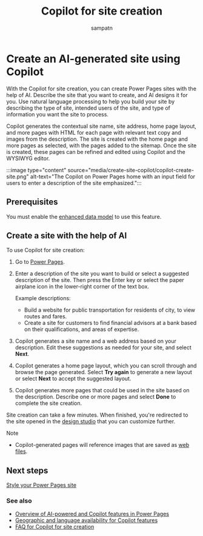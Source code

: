 ﻿---
title: Copilot for site creation
description: Learn how to create an AI-generated site using Copilot in Power Pages.
author: sampatn
ms.topic: conceptual
ms.custom: 
ms.date: 04/24/2024
ms.subservice:
ms.author: sampatn
ms.reviewer: dmartens
ms.collection: 
    - bap-ai-copilot
contributors:
    - tapanm-msft
    - ProfessorKendrick
    - DanaMartens
---

# Create an AI-generated site using Copilot

With the Copilot for site creation, you can create Power Pages sites with the help of AI. Describe the site that you want to create, and AI designs it for you. Use natural language processing to help you build your site by describing the type of site, intended users of the site, and type of information you want the site to process.

Copilot generates the contextual site name, site address, home page layout, and more pages with HTML for each page with relevant text copy and images from the description. The site is created with the home page and more pages as selected, with the pages added to the sitemap. Once the site is created, these pages can be refined and edited using Copilot and the WYSIWYG editor.

:::image type="content" source="media/create-site-copilot/copilot-create-site.png" alt-text="The Copilot on Power Pages home with an input field for users to enter a description of the site emphasized.":::

## Prerequisites

You must enable the [enhanced data model](../admin/enhanced-data-model.md) to use this feature.

## Create a site with the help of AI

To use Copilot for site creation:

1. Go to [Power Pages](https://make.powerpages.microsoft.com/).

1. Enter a description of the site you want to build or select a suggested description of the site. Then press the Enter key or select the paper airplane icon in the lower-right corner of the text box.

    Example descriptions:

     - Build a website for public transportation for residents of city, to view routes and fares.
     - Create a site for customers to find financial advisors at a bank based on their qualifications, and areas of expertise.

1. Copilot generates a site name and a web address based on your description. Edit these suggestions as needed for your site, and select **Next**.

1. Copilot generates a home page layout, which you can scroll through and browse the page generated. Select **Try again** to generate a new layout or select **Next** to accept the suggested layout.

1. Copilot generates more pages that could be used in the site based on the description. Describe one or more pages and select **Done** to complete the site creation.

Site creation can take a few minutes. When finished, you're redirected to the site opened in the [design studio](use-design-studio.md) that you can customize further.

>[!NOTE]
>
> - Copilot-generated pages will reference images that are saved as [web files](../configure/web-files.md).

## Next steps

[Style your Power Pages site](style-site.md)

### See also

- [Overview of AI-powered and Copilot features in Power Pages](../configure/ai-copilot-overview.md)
- [Geographic and language availability for Copilot features](https://aka.ms/bapcopilot-intl-report-external)
- [FAQ for Copilot for site creation](../faqs-generate-site.md)
